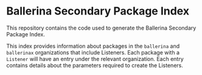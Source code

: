 # Ballerina Secondary Package Index

This repository contains the code used to generate the Ballerina Secondary Package Index.

This index provides information about packages in the `ballerina` and `ballerinax` organizations that include Listeners. Each package with a `Listener` will have an entry under the relevant organization. Each entry contains details about the parameters required to create the Listeners.
